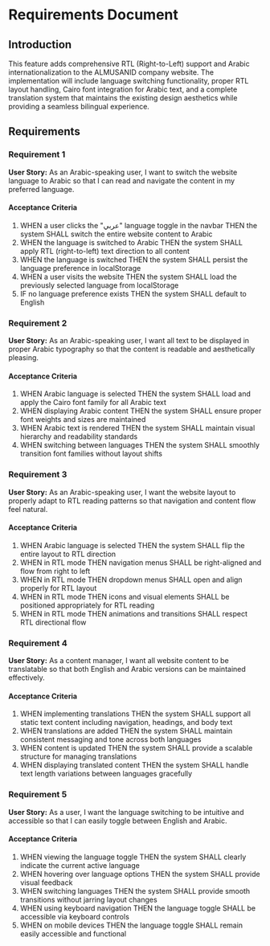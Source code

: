 # Requirements Document

## Introduction

This feature adds comprehensive RTL (Right-to-Left) support and Arabic internationalization to the ALMUSANID company website. The implementation will include language switching functionality, proper RTL layout handling, Cairo font integration for Arabic text, and a complete translation system that maintains the existing design aesthetics while providing a seamless bilingual experience.

## Requirements

### Requirement 1

**User Story:** As an Arabic-speaking user, I want to switch the website language to Arabic so that I can read and navigate the content in my preferred language.

#### Acceptance Criteria

1. WHEN a user clicks the "عربي" language toggle in the navbar THEN the system SHALL switch the entire website content to Arabic
2. WHEN the language is switched to Arabic THEN the system SHALL apply RTL (right-to-left) text direction to all content
3. WHEN the language is switched THEN the system SHALL persist the language preference in localStorage
4. WHEN a user visits the website THEN the system SHALL load the previously selected language from localStorage
5. IF no language preference exists THEN the system SHALL default to English

### Requirement 2

**User Story:** As an Arabic-speaking user, I want all text to be displayed in proper Arabic typography so that the content is readable and aesthetically pleasing.

#### Acceptance Criteria

1. WHEN Arabic language is selected THEN the system SHALL load and apply the Cairo font family for all Arabic text
2. WHEN displaying Arabic content THEN the system SHALL ensure proper font weights and sizes are maintained
3. WHEN Arabic text is rendered THEN the system SHALL maintain visual hierarchy and readability standards
4. WHEN switching between languages THEN the system SHALL smoothly transition font families without layout shifts

### Requirement 3

**User Story:** As an Arabic-speaking user, I want the website layout to properly adapt to RTL reading patterns so that navigation and content flow feel natural.

#### Acceptance Criteria

1. WHEN Arabic language is selected THEN the system SHALL flip the entire layout to RTL direction
2. WHEN in RTL mode THEN navigation menus SHALL be right-aligned and flow from right to left
3. WHEN in RTL mode THEN dropdown menus SHALL open and align properly for RTL layout
4. WHEN in RTL mode THEN icons and visual elements SHALL be positioned appropriately for RTL reading
5. WHEN in RTL mode THEN animations and transitions SHALL respect RTL directional flow

### Requirement 4

**User Story:** As a content manager, I want all website content to be translatable so that both English and Arabic versions can be maintained effectively.

#### Acceptance Criteria

1. WHEN implementing translations THEN the system SHALL support all static text content including navigation, headings, and body text
2. WHEN translations are added THEN the system SHALL maintain consistent messaging and tone across both languages
3. WHEN content is updated THEN the system SHALL provide a scalable structure for managing translations
4. WHEN displaying translated content THEN the system SHALL handle text length variations between languages gracefully

### Requirement 5

**User Story:** As a user, I want the language switching to be intuitive and accessible so that I can easily toggle between English and Arabic.

#### Acceptance Criteria

1. WHEN viewing the language toggle THEN the system SHALL clearly indicate the current active language
2. WHEN hovering over language options THEN the system SHALL provide visual feedback
3. WHEN switching languages THEN the system SHALL provide smooth transitions without jarring layout changes
4. WHEN using keyboard navigation THEN the language toggle SHALL be accessible via keyboard controls
5. WHEN on mobile devices THEN the language toggle SHALL remain easily accessible and functional